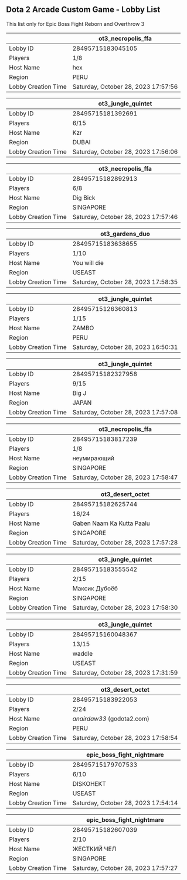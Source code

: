 ## Dota 2 Arcade Custom Game - Lobby List

This list only for Epic Boss Fight Reborn and Overthrow 3

|  | ot3_necropolis_ffa |
| ------ | ------ |
| Lobby ID | 28495715183045105 |
| Players | 1/8 |
| Host Name | hex |
| Region | PERU |
| Lobby Creation Time | Saturday, October 28, 2023 17:57:56 |


|  | ot3_jungle_quintet |
| ------ | ------ |
| Lobby ID | 28495715181392691 |
| Players | 6/15 |
| Host Name | Kzr |
| Region | DUBAI |
| Lobby Creation Time | Saturday, October 28, 2023 17:56:06 |


|  | ot3_necropolis_ffa |
| ------ | ------ |
| Lobby ID | 28495715182892913 |
| Players | 6/8 |
| Host Name | Dig Bick |
| Region | SINGAPORE |
| Lobby Creation Time | Saturday, October 28, 2023 17:57:46 |


|  | ot3_gardens_duo |
| ------ | ------ |
| Lobby ID | 28495715183638655 |
| Players | 1/10 |
| Host Name | You will die |
| Region | USEAST |
| Lobby Creation Time | Saturday, October 28, 2023 17:58:35 |


|  | ot3_jungle_quintet |
| ------ | ------ |
| Lobby ID | 28495715126360813 |
| Players | 1/15 |
| Host Name | ZAMBO |
| Region | PERU |
| Lobby Creation Time | Saturday, October 28, 2023 16:50:31 |


|  | ot3_jungle_quintet |
| ------ | ------ |
| Lobby ID | 28495715182327958 |
| Players | 9/15 |
| Host Name | Big J |
| Region | JAPAN |
| Lobby Creation Time | Saturday, October 28, 2023 17:57:08 |


|  | ot3_necropolis_ffa |
| ------ | ------ |
| Lobby ID | 28495715183817239 |
| Players | 1/8 |
| Host Name | неумирающий |
| Region | SINGAPORE |
| Lobby Creation Time | Saturday, October 28, 2023 17:58:47 |


|  | ot3_desert_octet |
| ------ | ------ |
| Lobby ID | 28495715182625744 |
| Players | 16/24 |
| Host Name | Gaben Naam Ka Kutta Paalu |
| Region | SINGAPORE |
| Lobby Creation Time | Saturday, October 28, 2023 17:57:28 |


|  | ot3_jungle_quintet |
| ------ | ------ |
| Lobby ID | 28495715183555542 |
| Players | 2/15 |
| Host Name | Максик Дубоёб |
| Region | SINGAPORE |
| Lobby Creation Time | Saturday, October 28, 2023 17:58:30 |


|  | ot3_jungle_quintet |
| ------ | ------ |
| Lobby ID | 28495715160048367 |
| Players | 13/15 |
| Host Name | waddle |
| Region | USEAST |
| Lobby Creation Time | Saturday, October 28, 2023 17:31:59 |


|  | ot3_desert_octet |
| ------ | ------ |
| Lobby ID | 28495715183922053 |
| Players | 2/24 |
| Host Name | *anairdaw33* (godota2.com) |
| Region | PERU |
| Lobby Creation Time | Saturday, October 28, 2023 17:58:54 |


|  | epic_boss_fight_nightmare |
| ------ | ------ |
| Lobby ID | 28495715179707533 |
| Players | 6/10 |
| Host Name | DISKOHEKT |
| Region | USEAST |
| Lobby Creation Time | Saturday, October 28, 2023 17:54:14 |


|  | epic_boss_fight_nightmare |
| ------ | ------ |
| Lobby ID | 28495715182607039 |
| Players | 2/10 |
| Host Name | ЖЕСТКИЙ ЧЕЛ |
| Region | SINGAPORE |
| Lobby Creation Time | Saturday, October 28, 2023 17:57:27 |


